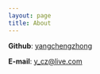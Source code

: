 ```yaml
---
layout: page
title: About
---
```


**Github**: [yangchengzhong](https://github.com/yangchengzhong)

**E-mail**: y_cz@live.com
